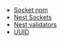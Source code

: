 - [Socket npm](https://www.npmjs.com/package/socket.io)
- [Nest Sockets](https://docs.nestjs.com/websockets/gateways)
- [Nest validators](https://docs.nestjs.com/techniques/validation)
- [UUID](https://www.npmjs.com/package/uuid)